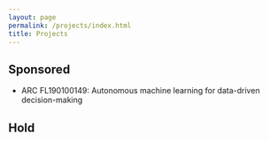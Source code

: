 ```yaml
---
layout: page
permalink: /projects/index.html
title: Projects
---
```



## Sponsored
- ARC FL190100149: Autonomous machine learning for data-driven decision-making

## Hold


